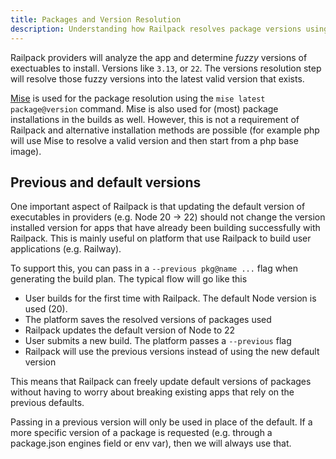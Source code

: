 ```yaml
---
title: Packages and Version Resolution
description: Understanding how Railpack resolves package versions using Mise
---
```


Railpack providers will analyze the app and determine _fuzzy_ versions of
exectuables to install. Versions like `3.13`, or `22`. The versions resolution
step will resolve those fuzzy versions into the latest valid version that exists.

[Mise](https://mise.jdx.dev/) is used for the package resolution using the `mise
latest package@version` command. Mise is also used for (most) package
installations in the builds as well. However, this is not a requirement of
Railpack and alternative installation methods are possible (for example php will
use Mise to resolve a valid version and then start from a php base image).

## Previous and default versions

One important aspect of Railpack is that updating the default version of
executables in providers (e.g. Node 20 -> 22) should not change the version
installed version for apps that have already been building successfully with
Railpack. This is mainly useful on platform that use Railpack to build user
applications (e.g. Railway).

To support this, you can pass in a `--previous pkg@name ...` flag when
generating the build plan. The typical flow will go like this

- User builds for the first time with Railpack. The default Node version is used (20).
- The platform saves the resolved versions of packages used
- Railpack updates the default version of Node to 22
- User submits a new build. The platform passes a `--previous` flag
- Railpack will use the previous versions instead of using the new default version

This means that Railpack can freely update default versions of packages without
having to worry about breaking existing apps that rely on the previous defaults.

Passing in a previous version will only be used in place of the default. If a
more specific version of a package is requested (e.g. through a package.json
engines field or env var), then we will always use that.

